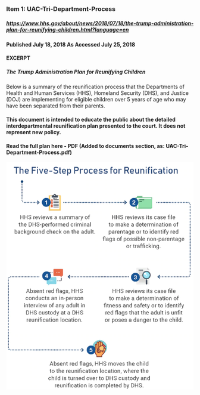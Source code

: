 ### Item 1: UAC-Tri-Department-Process
##### https://www.hhs.gov/about/news/2018/07/18/the-trump-administration-plan-for-reunifying-children.html?language=en
#### Published July 18, 2018 As Accessed July 25, 2018
#### EXCERPT

##### The Trump Administration Plan for Reunifying Children
Below is a summary of the reunification process that the Departments of Health and Human Services (HHS), Homeland Security (DHS), and Justice (DOJ) are implementing for eligible children over 5 years of age who may have been separated from their parents.

#### This document is intended to educate the public about the detailed interdepartmental reunification plan presented to the court. It does not represent new policy.

#### Read the full plan here - PDF (Added to documents section, as: UAC-Tri-Department-Process.pdf)
![](images/5-step-process-for-reunification.png)

